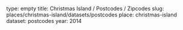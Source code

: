 type: empty
title: Christmas Island / Postcodes / Zipcodes
slug: places/christmas-island/datasets/postcodes
place: christmas-island
dataset: postcodes
year: 2014
